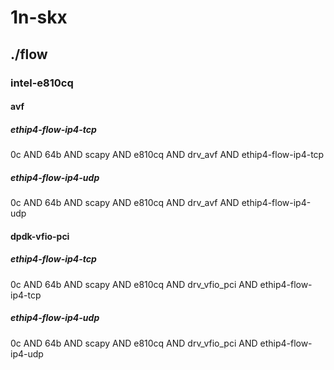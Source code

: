 # 1n-skx
## ./flow
### intel-e810cq
#### avf
##### ethip4-flow-ip4-tcp
0c AND 64b AND scapy AND e810cq AND drv_avf AND ethip4-flow-ip4-tcp
##### ethip4-flow-ip4-udp
0c AND 64b AND scapy AND e810cq AND drv_avf AND ethip4-flow-ip4-udp
#### dpdk-vfio-pci
##### ethip4-flow-ip4-tcp
0c AND 64b AND scapy AND e810cq AND drv_vfio_pci AND ethip4-flow-ip4-tcp
##### ethip4-flow-ip4-udp
0c AND 64b AND scapy AND e810cq AND drv_vfio_pci AND ethip4-flow-ip4-udp
